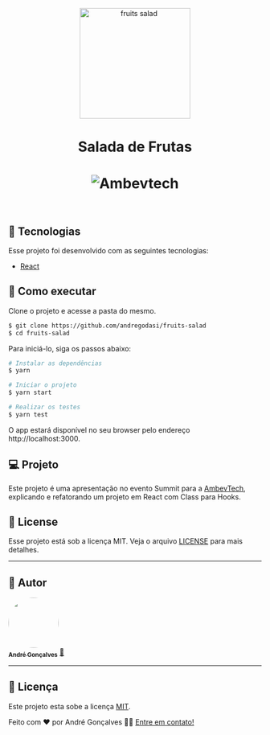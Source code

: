 <p align="center">
  <img alt="fruits salad" width="220px" src="https://user-images.githubusercontent.com/9595529/146389145-70c3b0d4-ec1b-47b4-af2b-319de4dcdbc5.png" width="160px">
</p>

<h1 align="center">Salada de Frutas</h1>

<h1 align="center">
    <img alt="Ambevtech" src="https://user-images.githubusercontent.com/9595529/146388975-f350340b-a39f-4fe5-9c3e-1a99eab0f30c.png" />
</h1>

<br>

## 🧪 Tecnologias

Esse projeto foi desenvolvido com as seguintes tecnologias:

- [React](https://reactjs.org)

## 🚀 Como executar

Clone o projeto e acesse a pasta do mesmo.

```bash
$ git clone https://github.com/andregodasi/fruits-salad
$ cd fruits-salad
```

Para iniciá-lo, siga os passos abaixo:

```bash
# Instalar as dependências
$ yarn

# Iniciar o projeto
$ yarn start

# Realizar os testes
$ yarn test
```

O app estará disponível no seu browser pelo endereço http://localhost:3000.

## 💻 Projeto

Este projeto é uma apresentação no evento Summit para a [AmbevTech](https://ambevtech.com.br/), explicando e refatorando um projeto em React com Class para Hooks.

## 📝 License

Esse projeto está sob a licença MIT. Veja o arquivo [LICENSE](LICENSE.md) para mais detalhes.

---

## 🦸 Autor

<a href="https://www.linkedin.com/in/andre-godasi/">
 <img style="border-radius: 50%;" src="https://media-exp1.licdn.com/dms/image/C4D03AQHljtbAqS6Csg/profile-displayphoto-shrink_200_200/0/1634365125855?e=1645056000&v=beta&t=2YEEja2gcDw_bqB_A-ygowz2aEMDYjj-jbAMHUGAcbg" width="100px;" alt=""/>
 <br />
 <sub><b>André Gonçalves</b></sub></a> <a href="https://www.linkedin.com/in/andre-godasi/" title="André Gonçalves">🚀</a>
 <br />

---

## 📝 Licença

Este projeto esta sobe a licença [MIT](./LICENSE).

Feito com ❤️ por André Gonçalves 👋🏽 [Entre em contato!](https://www.linkedin.com/in/andre-godasi/)
